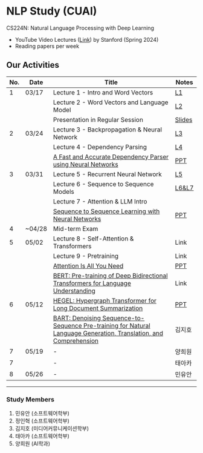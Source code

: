 # NLP Study (CUAI)
CS224N: Natural Language Processing with Deep Learning

- YouTube Video Lectures ([Link](https://youtube.com/playlist?list=PLoROMvodv4rOaMFbaqxPDoLWjDaRAdP9D&si=r8djSieatiCCatQV)) by Stanford (Spring 2024)
- Reading papers per week

## Our Activities

| No.  | Date        | Title                          | Notes                          |
|------|-------------|--------------------------------|--------------------------------|
| 1    | 03/17 | Lecture 1 - Intro and Word Vectors         | [L1](https://shorturl.at/ADy2y) |
|      |       | Lecture 2 - Word Vectors and Language Model| [L2](https://shorturl.at/Lgzi8) |
|      |       | Presentation in Regular Session            | [Slides](https://shorturl.at/OwxX8)|
| 2    | 03/24 | Lecture 3 - Backpropagation & Neural Network | [L3](https://shorturl.at/t2CWH) |
|      |       | Lecture 4 - Dependency Parsing |[L4](https://shorturl.at/mC5qH) |
|      |       | [A Fast and Accurate Dependency Parser using Neural Networks](https://shorturl.at/h65Vi) | [PPT](https://shorturl.at/xtpUV) |
| 3    | 03/31 | Lecture 5 - Recurrent Neural Network | [L5](https://shorturl.at/6jVBc) |
|      |       | Lecture 6 - Sequence to Sequence Models | [L6&L7](https://shorturl.at/Yt8hP) |
|      |       | Lecture 7 - Attention & LLM Intro |  |
|      |       | [Sequence to Sequence Learning with Neural Networks](https://shorturl.at/84JB0) | [PPT](https://shorturl.at/nd9y5) |
| 4    | ~04/28 | Mid-term Exam  |                |
| 5    | 05/02 | Lecture 8 - Self-Attention & Transformers | Link |
|      |       | Lecture 9 - Pretraining | Link |
|      |       | [Attention Is All You Need](https://shorturl.at/wyOFy) | [PPT](https://shorturl.at/FQwmK) |
|      |       | [BERT: Pre-training of Deep Bidirectional Transformers for Language Understanding](https://rb.gy/k56507) | Link |
| 6    | 05/12 | [HEGEL: Hypergraph Transformer for Long Document Summarization](https://aclanthology.org/2022.emnlp-main.692.pdf)  | [PPT](https://github.com/hak3601/NLP-CS224n/blob/main/pdf/HEGEL_Hypergraph%20Transformer%20for%20Long%20Document%20Summarization%20presentatio) |
|      |       | [BART: Denoising Sequence-to-Sequence Pre-training for Natural Language Generation, Translation, and Comprehension](https://arxiv.org/pdf/1910.13461) | 김지호 |
| 7    | 05/19 | -  | 양희원 |
| 7    |       | -  | 태아카 |
| 8    | 05/26 | -  | 민유안 |

---
### Study Members
1. 민유안	(소프트웨어학부)	
2. 정인혁	(소프트웨어학부)
3. 김지호	(미디어커뮤니케이션학부)	
4. 태아카	(소프트웨어학부)
5. 양희원	(AI학과)	
